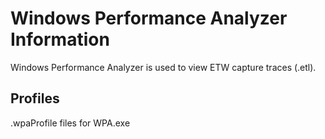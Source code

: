 # Windows Performance Analyzer Information

Windows Performance Analyzer is used to view ETW capture traces (.etl).

## Profiles

.wpaProfile files for WPA.exe
